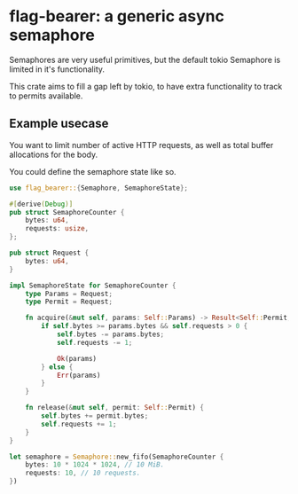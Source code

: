 # flag-bearer: a generic async semaphore

Semaphores are very useful primitives, but the default tokio Semaphore is limited in it's functionality.

This crate aims to fill a gap left by tokio, to have extra functionality to track to permits available.

## Example usecase

You want to limit number of active HTTP requests, as well as total buffer allocations for the body.

You could define the semaphore state like so.

```rust
use flag_bearer::{Semaphore, SemaphoreState};

#[derive(Debug)]
pub struct SemaphoreCounter {
    bytes: u64,
    requests: usize,
};

pub struct Request {
    bytes: u64,
}

impl SemaphoreState for SemaphoreCounter {
    type Params = Request;
    type Permit = Request;

    fn acquire(&mut self, params: Self::Params) -> Result<Self::Permit, Self::Params> {
        if self.bytes >= params.bytes && self.requests > 0 {
            self.bytes -= params.bytes;
            self.requests -= 1;

            Ok(params)
        } else {
            Err(params)
        }
    }

    fn release(&mut self, permit: Self::Permit) {
        self.bytes += permit.bytes;
        self.requests += 1;
    }
}

let semaphore = Semaphore::new_fifo(SemaphoreCounter {
    bytes: 10 * 1024 * 1024, // 10 MiB.
    requests: 10, // 10 requests.
})
```
